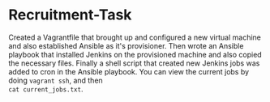 # Recruitment-Task

Created a Vagrantfile that brought up and configured a new virtual machine and also established Ansible as it's provisioner. Then wrote an Ansible playbook
that installed Jenkins on the provisioned machine and also copied the necessary files. Finally a shell script that created new Jenkins jobs was added
to cron in the Ansible playbook. You can view the current jobs by doing `vagrant ssh`, and then <br />
`cat current_jobs.txt`.
